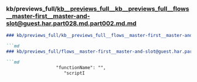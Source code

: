 ### kb/previews_full/kb__previews_full__kb__previews_full__flows__master-first__master-and-slot@guest.har.part028.md.part002.md.md

```md
### kb/previews_full/kb__previews_full__flows__master-first__master-and-slot@guest.har.part028.md.part002.md

```md
### kb/previews_full/flows__master-first__master-and-slot@guest.har.part028.md (part 002)

```md
                   "functionName": "",
                      "scriptI
```

```

```

```
